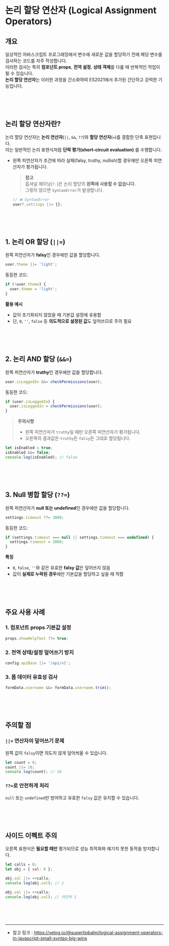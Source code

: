 # 논리 할당 연산자 (Logical Assignment Operators)

## 개요
일상적인 자바스크립트 프로그래밍에서 변수에 새로운 값을 할당하기 전에 해당 변수를 검사하는 코드를 자주 작성합니다.  
이러한 검사는 특히 **컴포넌트 props**, **전역 설정**, **상태 객체**를 다룰 때 반복적인 작업이 될 수 있습니다.  
**논리 할당 연산자**는 이러한 과정을 간소화하여 ES2021에서 추가된 간단하고 강력한 기능입니다.

<br/>
<br/>
<br/>


## 논리 할당 연산자란?
논리 할당 연산자는 **논리 연산자**(`||`, `&&`, `??`)와 **할당 연산자**(`=`)를 결합한 단축 표현입니다.  
이는 일반적인 논리 표현식처럼 **단락 평가(short-circuit evaluation)** 를 수행합니다.

- 왼쪽 피연산자가 조건에 따라 실패(falsy, truthy, nullish)할 경우에만 오른쪽 피연산자가 평가됩니다.

  > **참고**  
  > 옵셔널 체이닝(`?.`)은 논리 할당의 **왼쪽에 사용할 수 없습니다.**  
  > 그렇지 않으면 `SyntaxError`가 발생합니다.

    ```js
    // ❌ SyntaxError
    user?.settings ||= {};
    ````

<br/>
<br/>
<br/>

## 1. 논리 OR 할당 (`||=`)

왼쪽 피연산자가 **falsy**인 경우에만 값을 할당합니다.

```js
user.theme ||= 'light';
```

동등한 코드:

```js
if (!user.theme) {
  user.theme = 'light';
}
```

**활용 예시**

* 값이 초기화되지 않았을 때 기본값 설정에 유용함
* 단, `0`, `''`, `false` 등 **의도적으로 설정된 값**도 덮어쓰므로 주의 필요

<br/>
<br/>
<br/>

## 2. 논리 AND 할당 (`&&=`)

왼쪽 피연산자가 **truthy**인 경우에만 값을 할당합니다.

```js
user.isLoggedIn &&= checkPermissions(user);
```

동등한 코드:

```js
if (user.isLoggedIn) {
  user.isLoggedIn = checkPermissions(user);
}
```

> **주의사항**
>
> * 왼쪽 피연산자가 `truthy`일 때만 오른쪽 피연산자가 평가됩니다.
> * 오른쪽의 결과값은 `truthy`든 `falsy`든 그대로 할당됩니다.

```js
let isEnabled = true;
isEnabled &&= false;
console.log(isEnabled); // false
```

<br/>
<br/>
<br/>

## 3. Null 병합 할당 (`??=`)

왼쪽 피연산자가 **null 또는 undefined**인 경우에만 값을 할당합니다.

```js
settings.timeout ??= 3000;
```

동등한 코드:

```js
if (settings.timeout === null || settings.timeout === undefined) {
  settings.timeout = 3000;
}
```

**특징**

* `0`, `false`, `''`와 같은 유효한 **falsy 값**은 덮어쓰지 않음
* 값이 **실제로 누락된 경우**에만 기본값을 할당하고 싶을 때 적합

<br/>
<br/>
<br/>

## 주요 사용 사례

### 1. 컴포넌트 props 기본값 설정

```js
props.showHelpText ??= true;
```

### 2. 전역 상태/설정 덮어쓰기 방지

```js
config.apiBase ||= '/api/v1';
```

### 3. 폼 데이터 유효성 검사

```js
formData.username &&= formData.username.trim();
```

<br/>
<br/>
<br/>

## 주의할 점

### `||=` 연산자의 덮어쓰기 문제

왼쪽 값이 `falsy`이면 의도치 않게 덮어씌울 수 있습니다.

```js
let count = 0;
count ||= 10;
console.log(count); // 10
```

### `??=`로 안전하게 처리

`null` 또는 `undefined`만 방어하고 유효한 `falsy` 값은 유지할 수 있습니다.

<br/>
<br/>
<br/>

## 사이드 이펙트 주의

오른쪽 표현식은 **필요할 때만** 평가되므로 성능 최적화와 예기치 못한 동작을 방지합니다.

```js
let calls = 0;
let obj = { val: 0 };

obj.val ||= ++calls;
console.log(obj.val); // 1

obj.val ||= ++calls;
console.log(obj.val); // 여전히 1
```



<br/>
<br/>
<br/>

---

- 참고 링크 : https://velog.io/@superlipbalm/logical-assignment-operators-in-javascript-small-syntax-big-wins